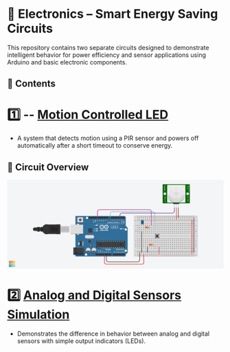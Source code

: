 # 🔌 Electronics – Smart Energy Saving Circuits

This repository contains two separate circuits designed to demonstrate intelligent behavior for power efficiency and sensor applications using Arduino and basic electronic components.

## 🧠 Contents

# 1️⃣ -- [ Motion Controlled LED](./MotionControlledLED/)
- A system that detects motion using a PIR sensor and powers off automatically after a short timeout to conserve energy.

## 🔌 Circuit Overview

![Circuit](MotionControlledLED.png)


# 2️⃣ [Analog and Digital Sensors Simulation](./Task2-AnalogAndDigitalSensors)
- Demonstrates the difference in behavior between analog and digital sensors with simple output indicators (LEDs).
